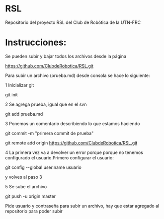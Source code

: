 # RSL

Repositorio del proyecto RSL del Club de Robótica de la UTN-FRC

# Instrucciones:


Se pueden subir y bajar todos los archivos desde la página


https://github.com/ClubdeRobotica/RSL.git

Para subir un archivo (prueba.md) desde consola se hace lo siguiente:

1 Inicializar git

git init

2 Se agrega prueba, igual que en el svn

git add prueba.md

3 Ponemos un comentario describiendo lo que estamos haciendo

git commit -m "primera commit de prueba"

git remote add origin https://github.com/ClubdeRobotica/RSL.git

4 La primera vez va a devolver un error porque porque no tenemos configurado el usuario.Primero configurar el usuario:

git config --global user.name usuario

y volves al paso 3

5 Se sube el archivo

git push -u origin master

Pide usuario y contraseña para subir un archivo, hay que estar agregado al repositorio para poder subir
